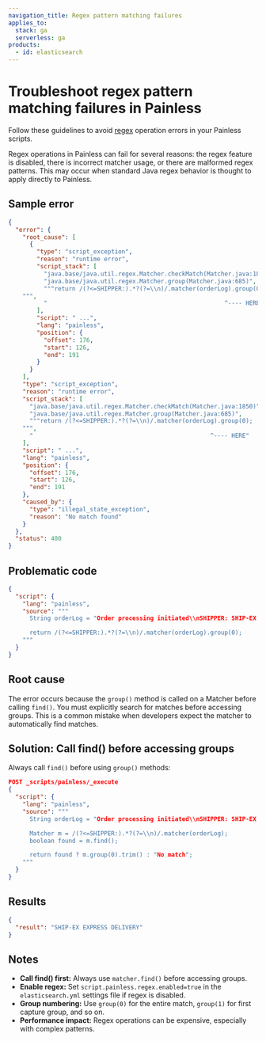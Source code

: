```yaml
---
navigation_title: Regex pattern matching failures
applies_to:
  stack: ga
  serverless: ga
products:
  - id: elasticsearch
---
```


# Troubleshoot regex pattern matching failures in Painless

Follow these guidelines to avoid [regex](elasticsearch://reference/scripting-languages/painless/painless-regexes.md) operation errors in your Painless scripts.

Regex operations in Painless can fail for several reasons: the regex feature is disabled, there is incorrect matcher usage, or there are malformed regex patterns. This may occur when standard Java regex behavior is thought to apply directly to Painless.

## Sample error

```json
{
  "error": {
    "root_cause": [
      {
        "type": "script_exception",
        "reason": "runtime error",
        "script_stack": [
          "java.base/java.util.regex.Matcher.checkMatch(Matcher.java:1850)",
          "java.base/java.util.regex.Matcher.group(Matcher.java:685)",
          """return /(?<=SHIPPER:).*?(?=\\n)/.matcher(orderLog).group(0);
    """,
          "                                                  ^---- HERE"
        ],
        "script": " ...",
        "lang": "painless",
        "position": {
          "offset": 176,
          "start": 126,
          "end": 191
        }
      }
    ],
    "type": "script_exception",
    "reason": "runtime error",
    "script_stack": [
      "java.base/java.util.regex.Matcher.checkMatch(Matcher.java:1850)",
      "java.base/java.util.regex.Matcher.group(Matcher.java:685)",
      """return /(?<=SHIPPER:).*?(?=\\n)/.matcher(orderLog).group(0);
    """,
      "                                                  ^---- HERE"
    ],
    "script": " ...",
    "lang": "painless",
    "position": {
      "offset": 176,
      "start": 126,
      "end": 191
    },
    "caused_by": {
      "type": "illegal_state_exception",
      "reason": "No match found"
    }
  },
  "status": 400
}
```

## Problematic code

```json
{
  "script": {
    "lang": "painless",
    "source": """
      String orderLog = "Order processing initiated\\nSHIPPER: SHIP-EX EXPRESS DELIVERY\\nTracking number generated";

      return /(?<=SHIPPER:).*?(?=\\n)/.matcher(orderLog).group(0);
    """
  }
}
```

## Root cause

The error occurs because the `group()` method is called on a Matcher before calling `find()`. You must explicitly search for matches before accessing groups. This is a common mistake when developers expect the matcher to automatically find matches.

## Solution: Call find() before accessing groups

Always call `find()` before using `group()` methods:

```json
POST _scripts/painless/_execute
{
  "script": {
    "lang": "painless",
    "source": """
      String orderLog = "Order processing initiated\\nSHIPPER: SHIP-EX EXPRESS DELIVERY\\nTracking number generated";

      Matcher m = /(?<=SHIPPER:).*?(?=\\n)/.matcher(orderLog);
      boolean found = m.find();

      return found ? m.group(0).trim() : "No match";
    """
  }
}
```

## Results

```json
{
  "result": "SHIP-EX EXPRESS DELIVERY"
}
```

## Notes

* **Call find() first:** Always use `matcher.find()` before accessing groups.  
* **Enable regex:** Set `script.painless.regex.enabled=true` in the `elasticsearch.yml` settings file if regex is disabled.  
* **Group numbering:** Use `group(0)` for the entire match, `group(1)` for first capture group, and so on.  
* **Performance impact:** Regex operations can be expensive, especially with complex patterns.
